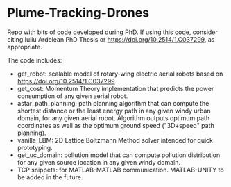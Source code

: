 # Plume-Tracking-Drones
Repo with bits of code developed during PhD.
If using this code, consider citing Iuliu Ardelean PhD Thesis or https://doi.org/10.2514/1.C037299, as appropriate.

The code includes:
- get_robot: scalable model of rotary-wing electric aerial robots based on https://doi.org/10.2514/1.C037299
- get_cost: Momentum Theory implementation that predicts the power consumption of any given aerial robot.
- astar_path_planning: path planning algorithm that can compute the shortest distance or the least energy path in any given windy urban domain, for any given aerial robot. Algorithm outputs optimum path coordinates as well as the optimum ground speed ("3D+speed" path planning).
- vanilla_LBM: 2D Lattice Boltzmann Method solver intended for quick prototyping.
- get_uc_domain: pollution model that can compute pollution distribution for any given source location in any given windy domain.
- TCP snippets: for MATLAB-MATLAB communication. MATLAB-UNITY to be added in the future.
